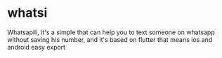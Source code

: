 # whatsi
Whatsapili, it's a simple that can help you to text someone on whatsapp without saving his number, and it's based on flutter that means ios and android easy export
